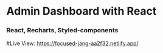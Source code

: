 # Admin Dashboard with React

### React, Recharts, Styled-components

#Live View: https://focused-jang-aa2f32.netlify.app/
